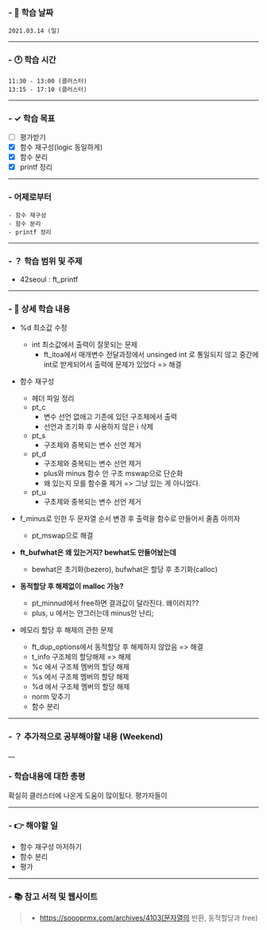 ### - 📆 학습 날짜
	2021.03.14 (일)
___
### - 🕐 학습 시간
```
11:30 - 13:00 (클러스터)
13:15 - 17:10 (클러스터)
```
___
### - ✓ 학습 목표
- [ ] 평가받기
- [x] 함수 재구성(logic 동일하게)
- [x] 함수 분리
- [x] printf 정리 
___
### - 어제로부터
```
- 함수 재구성
- 함수 분리
- printf 정리
```
___
### - ？ 학습 범위 및 주제
- 42seoul : ft_printf
___
### - 📝 상세 학습 내용
- %d 최소값 수정
	- int 최소값에서 출력이 잘못되는 문제
		- ft_itoa에서 매개변수 전달과정에서 unsinged int 로 통일되지 않고 중간에 int로 받게되어서 출력에 문제가 있었다 => 해결

- 함수 재구성
	- 헤더 파일 정리
	- pt_c
		- 변수 선언 없애고 기존에 있던 구조체에서 출력
		- 선언과 초기화 후 사용하지 않은 i 삭제
	- pt_s
		- 구조체와 중복되는 변수 선언 제거
	- pt_d
		- 구조체와 중복되는 변수 선언 제거
		- plus와 minus 함수 안 구조 mswap으로 단순화
		- 왜 있는지 모를 함수줄 제거 => 그냥 있는 게 아니었다.
	- pt_u
		- 구초제와 중복되는 변수 선언 제거

- f_minus로 인한 두 문자열 순서 변경 후 출력을 함수로 만들어서 줄좀 아끼자
	- pt_mswap으로 해결

- __ft_bufwhat은 왜 있는거지? bewhat도 만들어놨는데__
	- bewhat은 초기화(bezero), bufwhat은 할당 후 초기화(calloc)

- __동적할당 후 해제없이 malloc 가능?__
	- pt_minnud에서 free하면 결과값이 달라진다. 왜이러지??
	- plus, u 에서는 안그러는데 minus만 난리;

- 메모리 할당 후 해제의 관한 문제
	- ft_dup_options에서 동적할당 후 해제하지 않았음 => 해결
	- t_info 구조체의 할당해제 => 해제
	- %c 에서 구조체 멤버의 할당 해제
	- %s 에서 구조체 멤버의 할당 해제
	- %d 에서 구조체 멤버의 할당 해제
	- norm 맞추기
	- 함수 분리

___
### - ？ 추가적으로 공부해야할 내용 (Weekend)

__
### - 학습내용에 대한 총평
확실히 클러스터에 나온게 도움이 많이됬다. 평가자들이 
___
### - 👉 해야할 일
- 함수 재구성 마저하기
- 함수 분리
- 평가
___
### - 📚 참고 서적 및 웹사이트
> - https://soooprmx.com/archives/4103(문자열의 반환, 동적할당과 free)